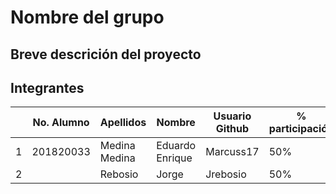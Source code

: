 # Nombre del grupo

## Breve descrición del proyecto

## Integrantes

|   | No. Alumno | Apellidos | Nombre | Usuario Github | % participación |
| --- | --- | --- | --- | --- | --- |
|  1 |201820033|Medina Medina|Eduardo Enrique|Marcuss17|50%|
|  2 |  |Rebosio|Jorge|Jrebosio|50%|
